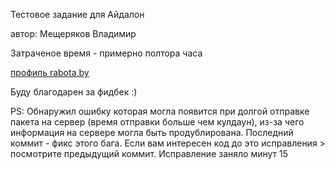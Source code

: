 Тестовое задание для Айдалон

автор: Мещеряков Владимир

Затраченое время - примерно полтора часа

[профиль rabota.by ](https://rabota.by/resume/16df05dbff0d59cf9a0039ed1f517a54717566)

 Буду благодарен за фидбек :)
 
PS: Обнаружил ошибку которая могла появится при долгой отправке пакета на сервер
(время отправки больше чем кулдаун), из-за чего информация на сервере могла быть продублирована. Последний коммит - фикс этого бага. Если вам интересен код до это исправления > посмотрите предыдущий коммит. 
Исправление заняло минут 15